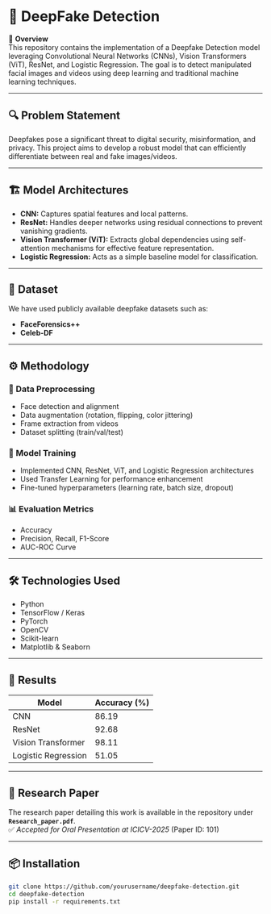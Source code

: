 # 🧠 DeepFake Detection

📌 **Overview**  
This repository contains the implementation of a Deepfake Detection model leveraging Convolutional Neural Networks (CNNs), Vision Transformers (ViT), ResNet, and Logistic Regression. The goal is to detect manipulated facial images and videos using deep learning and traditional machine learning techniques.

---

## 🔍 Problem Statement  
Deepfakes pose a significant threat to digital security, misinformation, and privacy. This project aims to develop a robust model that can efficiently differentiate between real and fake images/videos.

---

## 🏗️ Model Architectures

- **CNN:** Captures spatial features and local patterns.
- **ResNet:** Handles deeper networks using residual connections to prevent vanishing gradients.
- **Vision Transformer (ViT):** Extracts global dependencies using self-attention mechanisms for effective feature representation.
- **Logistic Regression:** Acts as a simple baseline model for classification.

---

## 📂 Dataset

We have used publicly available deepfake datasets such as:
- **FaceForensics++**
- **Celeb-DF**

---

## ⚙️ Methodology

### 🔄 Data Preprocessing
- Face detection and alignment  
- Data augmentation (rotation, flipping, color jittering)  
- Frame extraction from videos  
- Dataset splitting (train/val/test)  

### 🧪 Model Training
- Implemented CNN, ResNet, ViT, and Logistic Regression architectures  
- Used Transfer Learning for performance enhancement  
- Fine-tuned hyperparameters (learning rate, batch size, dropout)  

### 📊 Evaluation Metrics
- Accuracy  
- Precision, Recall, F1-Score  
- AUC-ROC Curve  

---

## 🛠️ Technologies Used

- Python  
- TensorFlow / Keras  
- PyTorch  
- OpenCV  
- Scikit-learn  
- Matplotlib & Seaborn  

---

## 🚀 Results

| Model               | Accuracy (%) |
|--------------------|--------------|
| CNN                | 86.19        |
| ResNet             | 92.68        |
| Vision Transformer | 98.11        |
| Logistic Regression| 51.05        |

---

## 📜 Research Paper

The research paper detailing this work is available in the repository under **`Research_paper.pdf`**.  
✅ *Accepted for Oral Presentation at ICICV-2025* (Paper ID: 101)

---

## 📦 Installation

```bash
git clone https://github.com/yourusername/deepfake-detection.git
cd deepfake-detection
pip install -r requirements.txt
